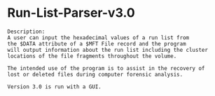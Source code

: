Run-List-Parser-v3.0
====================

   
    Description:
    A user can input the hexadecimal values of a run list from
    the $DATA attribute of a $MFT File record and the program
    will output information about the run list including the cluster
    locations of the file fragments throughout the volume.

    The intended use of the program is to assist in the recovery of
    lost or deleted files during computer forensic analysis.
    
    Version 3.0 is run with a GUI.
